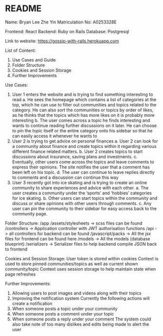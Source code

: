 # README
Name: Bryan Lee Zhe Yin
Matriculation No: A0253328E

Frontend: React 
Backend: Ruby on Rails 
Database: Postgresql

Link to website: https://gossip-with-rails.herokuapp.com

List of Content:
1. Use Cases and Guide
2. Folder Structure
3. Cookies and Session Storage
4. Further Improvements

Use Cases:
1.	User 1 enters the website and is trying to find something interesting to read
	a.	He sees the homepage which contains a list of categories at the top, which he can use to filter out communities and topics related to the category. He can also sort the communities or topics by order of likes, as he thinks that the topics which has more likes on it is probably more interesting
	b.	The user comes across a topic he finds interesting and wants to continue reading further discussions on it later. He can choose to pin the topic itself or the entire category onto his sidebar so that he can easily access it whenever he wants to
2.	User 2 is trying to get advice on personal finances
	a.	User 2 can look for a community about finance and create topics within it regarding various different finance related matters.
	b.	User 2 creates topics to start discussions about insurance, saving plans and investments.
	c.	Eventually, other users come across the topics and leave comments to express their opinions. The site notifies the user that a comment has been left on his topic.
	d.	The user can continue to leave replies directly to comments and a discussion can continue this way
3.	User 3 recently got into ice skating and is trying to create an online community to share experiences and advice with each other.
	a.	The user creates a community under the ‘sports’ and ‘hobbies’ categories for ice skating.
	b.	Other users can start topics within the community and discuss or share opinions with other users through comments.
	c.	Any user can pin the community to their sidebar for easy access back to the community page.


Folder Structure:
/app
	/assets/stylesheets -> scss files can be found
	/controllers -> Application controller with JWT authorisation functions
		/api -> all controllers for backend can be found
	/javascript/packs -> All the jsx files for frontend can be found here
	/models -> All the models (database blueprint)
	/serializers -> Serializer files to help backend compile JSON back to frontend

Cookies and Session Storage:
User token is stored within cookies
Context is used to store pinned communities/topics as well as current shown community/topic
Context uses session storage to help maintain state when page refreshes

Further Improvements:
1. Allowing users to post images and videos along with their topics
2. Improving the notification system
  Currently the following actions will create a notification
  1. When someone posts a topic under your community
  2. When someone posts a comment under your topic
  3. When someone posts a reply under your comment
  The system could also take note of too many dislikes and edits being made to alert the user